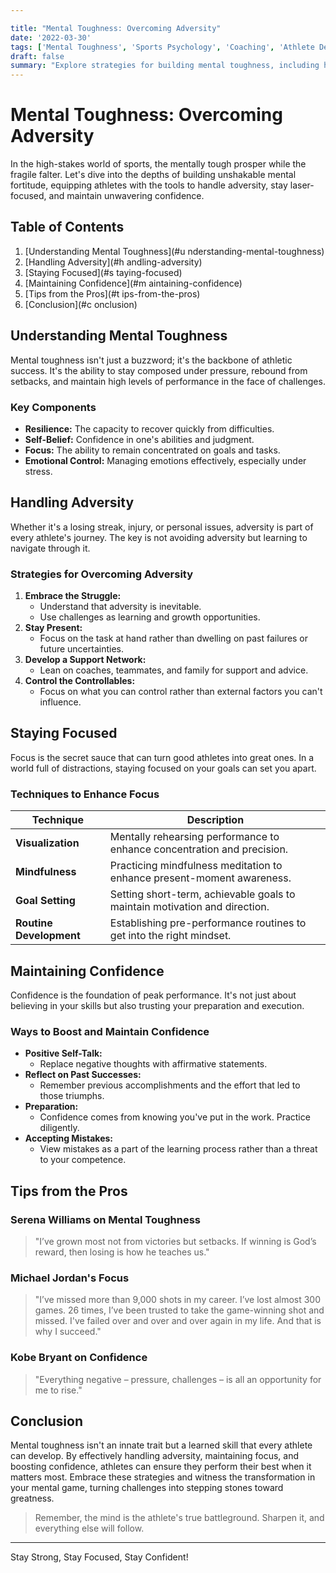 ```yaml
---

title: "Mental Toughness: Overcoming Adversity"
date: '2022-03-30'
tags: ['Mental Toughness', 'Sports Psychology', 'Coaching', 'Athlete Development', 'Confidence', 'Focus', 'Adversity', 'Mindset']
draft: false
summary: "Explore strategies for building mental toughness, including handling adversity, staying focused, and maintaining confidence in sports."
---
```


# Mental Toughness: Overcoming Adversity

In the high-stakes world of sports, the mentally tough prosper while the fragile falter. Let's dive into the depths of building unshakable mental fortitude, equipping athletes with the tools to handle adversity, stay laser-focused, and maintain unwavering confidence.

## Table of Contents

1. [Understanding Mental Toughness](#u   nderstanding-mental-toughness)
2. [Handling Adversity](#h   andling-adversity)
3. [Staying Focused](#s   taying-focused)
4. [Maintaining Confidence](#m   aintaining-confidence)
5. [Tips from the Pros](#t   ips-from-the-pros)
6. [Conclusion](#c   onclusion)

## Understanding Mental Toughness

Mental toughness isn't just a buzzword; it's the backbone of athletic success. It's the ability to stay composed under pressure, rebound from setbacks, and maintain high levels of performance in the face of challenges.

### Key Components

- **Resilience:** The capacity to recover quickly from difficulties.
- **Self-Belief:** Confidence in one's abilities and judgment.
- **Focus:** The ability to remain concentrated on goals and tasks.
- **Emotional Control:** Managing emotions effectively, especially under stress.

## Handling Adversity

Whether it's a losing streak, injury, or personal issues, adversity is part of every athlete's journey. The key is not avoiding adversity but learning to navigate through it.

### Strategies for Overcoming Adversity

1. **Embrace the Struggle:**
   - Understand that adversity is inevitable.
   - Use challenges as learning and growth opportunities.
2. **Stay Present:**
   - Focus on the task at hand rather than dwelling on past failures or future uncertainties.
3. **Develop a Support Network:**
   - Lean on coaches, teammates, and family for support and advice.
4. **Control the Controllables:**
   - Focus on what you can control rather than external factors you can't influence.

## Staying Focused

Focus is the secret sauce that can turn good athletes into great ones. In a world full of distractions, staying focused on your goals can set you apart.

### Techniques to Enhance Focus

| Technique           | Description                                                                 |
|---------------------|-----------------------------------------------------------------------------|
| **Visualization**   | Mentally rehearsing performance to enhance concentration and precision.     |
| **Mindfulness**     | Practicing mindfulness meditation to enhance present-moment awareness.      |
| **Goal Setting**    | Setting short-term, achievable goals to maintain motivation and direction.  |
| **Routine Development** | Establishing pre-performance routines to get into the right mindset.        |

## Maintaining Confidence

Confidence is the foundation of peak performance. It's not just about believing in your skills but also trusting your preparation and execution.

### Ways to Boost and Maintain Confidence

- **Positive Self-Talk:**
  - Replace negative thoughts with affirmative statements.
- **Reflect on Past Successes:**
  - Remember previous accomplishments and the effort that led to those triumphs.
- **Preparation:**
  - Confidence comes from knowing you've put in the work. Practice diligently.
- **Accepting Mistakes:**
  - View mistakes as a part of the learning process rather than a threat to your competence.

## Tips from the Pros

### Serena Williams on Mental Toughness

> "I’ve grown most not from victories but setbacks. If winning is God’s reward, then losing is how he teaches us."

### Michael Jordan's Focus

> "I’ve missed more than 9,000 shots in my career. I’ve lost almost 300 games. 26 times, I’ve been trusted to take the game-winning shot and missed. I've failed over and over and over again in my life. And that is why I succeed."

### Kobe Bryant on Confidence 

> "Everything negative – pressure, challenges – is all an opportunity for me to rise."

## Conclusion

Mental toughness isn't an innate trait but a learned skill that every athlete can develop. By effectively handling adversity, maintaining focus, and boosting confidence, athletes can ensure they perform their best when it matters most. Embrace these strategies and witness the transformation in your mental game, turning challenges into stepping stones toward greatness.

> Remember, the mind is the athlete's true battleground. Sharpen it, and everything else will follow.

---

Stay Strong, Stay Focused, Stay Confident!
```